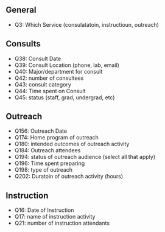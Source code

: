 ## General
- Q3: Which Service (consulatatoin, instructioun, outreach)

## Consults
- Q38: Consult Date
- Q39: Consult Location (phone, lab, email)
- Q40: Major/department for consult
- Q42: number of consultees
- Q43: consult category
- Q44: Time spent on Consult
- Q45: status (staff, grad, undergrad, etc)

## Outreach
- Q156: Outreach Date
- Q174: Home program of outreach
- Q180: intended outcomes of outreach activity
- Q184: Outreach attendees
- Q194: status of outreach audience (select all that apply)
- Q196: Time spent preparing
- Q198: type of outreach
- Q202: Duratoin of outreach activity (hours)

## Instruction
- Q16: Date of Instruction
- Q17: name of instruction activity
- Q21: number of instruction attendants

